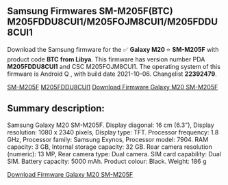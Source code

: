 <h2>Samsung Firmwares SM-M205F(BTC) M205FDDU8CUI1/M205FOJM8CUI1/M205FDDU8CUI1</h2>
Download the Samsung firmware for the ✅ <strong>Galaxy M20 </strong> ⭐ <strong>SM-M205F</strong> with product code <strong>BTC</strong> <strong> from Libya</strong>. This firmware has version number PDA <strong>M205FDDU8CUI1</strong> and CSC M205FOJM8CUI1. The operating system of this firmware is Android Q , with build date 2021-10-06. Changelist <strong>22392479</strong>.


[SM-M205F](https://samfirm.shop/samsung/model/SM-M205F)
[M205FDDU8CUI1](https://samfirm.shop/samsung/pda/M205FDDU8CUI1)
[Download Firmware Galaxy M20 SM-M205F](https://samfirm.shop/samsung/firmware/462817)
<h2>Summary description:</h2>
<p>Samsung Galaxy M20 SM-M205F. Display diagonal: 16 cm (6.3"), Display resolution: 1080 x 2340 pixels, Display type: TFT. Processor frequency: 1.8 GHz, Processor family: Samsung Exynos, Processor model: 7904. RAM capacity: 3 GB, Internal storage capacity: 32 GB. Rear camera resolution (numeric): 13 MP, Rear camera type: Dual camera. SIM card capability: Dual SIM. Battery capacity: 5000 mAh. Product colour: Black. Weight: 186 g</p>


[Download Firmware Galaxy M20 SM-M205F](https://samfirm.shop/samsung/firmware/462817)
